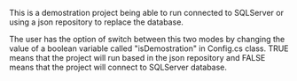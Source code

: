 This is a demostration project being able to run connected to SQLServer or using a json repository to replace the database.

The user has the option of switch between this two modes by changing the value of a boolean variable called "isDemostration" in Config.cs class. 
TRUE means that the project will run based in the json repository and FALSE means that the project will connect to SQLServer database.
